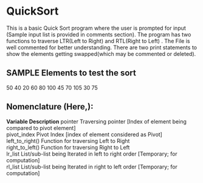 # QuickSort
This is a basic Quick Sort program where the user is prompted for input (Sample input list is provided in comments section). The program has two functions to traverse LTR(Left to Right) and RTL(Right to Left) . The File is well commented for better understanding. There are two print statements to show the elements getting swapped(which may be commented or deleted).

## SAMPLE Elements to test the sort

50 40 20 60 80 100 45 70 105 30 75

## Nomenclature (Here,): 
**Variable            Description**
pointer             Traversing pointer [Index of element being compared to pivot element]  
pivot_index         Pivot Index [index of element considered as Pivot]  
left_to_right()     Function for traversing Left to Right  
right_to_left()     Function for traversing Right to Left  
lr_list             List/sub-list being Iterated in left to right order [Temporary; for computation]  
rl_list             List/sub-list being Iterated in right to left order [Temporary; for computation]  